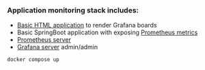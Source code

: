 ### Application monitoring stack includes:
* [Basic HTML application](http://localhost:4200) to render Grafana boards
* Basic SpringBoot application with exposing [Prometheus metrics](http://localhost:8080/actuator/prometheus)
* [Prometheus server](http://localhost:9090)
* [Grafana server](http://localhost:3000/) admin/admin

```cmd
docker compose up
```
